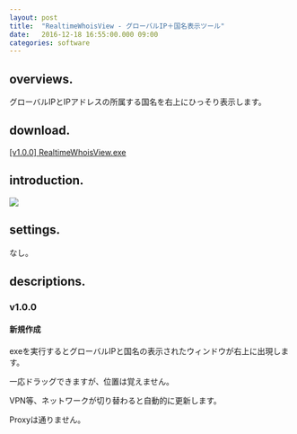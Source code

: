 ```yaml
---
layout: post
title:  "RealtimeWhoisView - グローバルIP＋国名表示ツール"
date:   2016-12-18 16:55:00.000 09:00
categories: software
---
```


## overviews.

グローバルIPとIPアドレスの所属する国名を右上にひっそり表示します。

## download.

[[v1.0.0] RealtimeWhoisView.exe](https://github.com/weizlogy/windows-apps/releases/download/RealtimeWhoisView-v1.0.0/RealtimeWhoisView.exe)

## introduction.

[![](https://www.dropbox.com/s/71lqk4xsymci5c6/RealtimeWhoisView.png?dl=1)](https://www.dropbox.com/s/71lqk4xsymci5c6/RealtimeWhoisView.png?dl=0)

## settings.

なし。

## descriptions.

### v1.0.0

#### 新規作成

exeを実行するとグローバルIPと国名の表示されたウィンドウが右上に出現します。

一応ドラッグできますが、位置は覚えません。

VPN等、ネットワークが切り替わると自動的に更新します。

Proxyは通りません。
